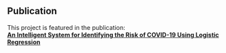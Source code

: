 ## Publication
This project is featured in the publication:  
**[An Intelligent System for Identifying the Risk of COVID-19 Using Logistic Regression](https://transistonline.com/downloads/an-intelligent-system-for-identifying-the-risk-of-covid-19-using-logistic-regression/)**
